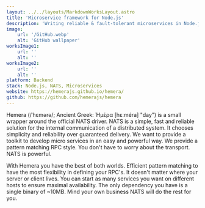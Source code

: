 ```yaml
---
layout: ../../layouts/MarkdownWorksLayout.astro
title: 'Microservice framework for Node.js'
description: 'Writing reliable & fault-tolerant microservices in Node.js'
image:
    url: '/GitHub.webp'
    alt: 'GitHub wallpaper'
worksImage1:
    url: ''
    alt: ''
worksImage2:
    url: ''
    alt: ''
platform: Backend
stack: Node.js, NATS, Microservices
website: https://hemerajs.github.io/hemera/
github: https://github.com/hemerajs/hemera
---
```


Hemera (/ˈhɛmərə/; Ancient Greek: Ἡμέρα [hɛːméra] "day") is a small wrapper around the official NATS driver. NATS is a simple, fast and reliable solution for the internal communication of a distributed system. It chooses simplicity and reliability over guaranteed delivery. We want to provide a toolkit to develop micro services in an easy and powerful way. We provide a pattern matching RPC style. You don't have to worry about the transport. NATS is powerful.

With Hemera you have the best of both worlds. Efficient pattern matching to have the most flexibility in defining your RPC's. It doesn't matter where your server or client lives. You can start as many services you want on different hosts to ensure maximal availability. The only dependency you have is a single binary of ~10MB. Mind your own business NATS will do the rest for you.